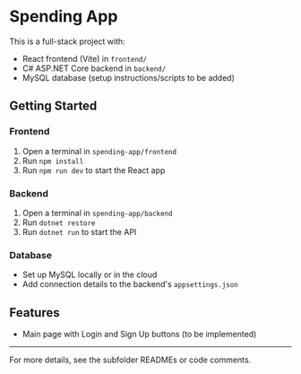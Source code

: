 # Spending App

This is a full-stack project with:
- React frontend (Vite) in `frontend/`
- C# ASP.NET Core backend in `backend/`
- MySQL database (setup instructions/scripts to be added)

## Getting Started

### Frontend
1. Open a terminal in `spending-app/frontend`
2. Run `npm install`
3. Run `npm run dev` to start the React app

### Backend
1. Open a terminal in `spending-app/backend`
2. Run `dotnet restore`
3. Run `dotnet run` to start the API

### Database
- Set up MySQL locally or in the cloud
- Add connection details to the backend's `appsettings.json`

## Features
- Main page with Login and Sign Up buttons (to be implemented)

---

For more details, see the subfolder READMEs or code comments.
